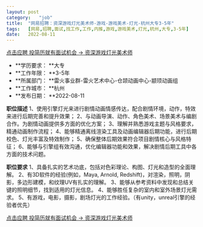 ```yaml
---
layout:	post
category:	"job"
title:	"网易招聘：资深游戏灯光美术师-游戏-游戏美术-灯光-杭州大专3-5年"
tags:	[网易,招聘,面试,找工作,工作,内推,游戏,游戏美术,灯光,杭州,大专,3-5年]
date:	2022-08-11
---
```


[点击应聘 投简历就有面试机会 -> 资深游戏灯光美术师](http://mobile.bole.netease.com/bole/boleDetail?id=20189&employeeId=346f03c3cda5f04c&key=all)



- **学历要求： **大专
- **工作年限： **3-5年
- **所属部门： **雷火事业群-雷火艺术中心-仓颉动画中心-颛顼动画组
- **工作城市： **杭州
- **发布日期： **2022-08-11



**职位描述**
1、使用引擎灯光来进行剧情动画情感传达，配合剧情环境，动作，特效来进行后期完善和提升效果；
2、与动画导演、动作、角色美术、场景美术与编剧合作。为剧情动画提供多方面的优化方案；
3、理解并熟悉游戏主题与风格要求，精通动画制作流程；
4、能够精通离线渲染工具及动画编辑器后期功能，进行后期校色、灯光丰富及特效制作；
5、确保整体后期效果符合项目剧情核心与风格特征；
6、能够与引擎组有效沟通，优化编辑器功能和效果，解决剧情后期工具中各方面的技术问题。






**职位要求**
1、具备扎实的艺术功底，包括对色彩理论、构图、灯光和造型的全面理解。 
2、有3D软件的经验(例如，Maya, Arnold, Redshift)，对渲染，照明，阴影，多边形建模，和纹理UV有扎实的理解。 
3、能够从参考资料中发现和总结关键的照明细节，找到适用的灯光信息。 
4、能够胜任复杂的室内和室外场景灯光需求。
5、有游戏，电影，摄影，剧场灯光的工作经验。（有unity，unreal引擎的经验者优先）



[点击应聘 投简历就有面试机会 -> 资深游戏灯光美术师](http://mobile.bole.netease.com/bole/boleDetail?id=20189&employeeId=346f03c3cda5f04c&key=all)